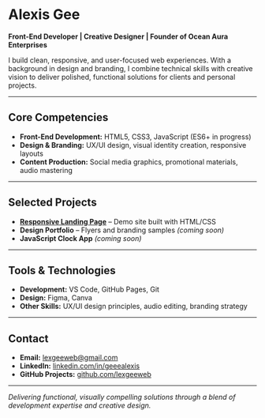 # Alexis Gee  
**Front-End Developer | Creative Designer | Founder of Ocean Aura Enterprises**  

I build clean, responsive, and user-focused web experiences. With a background in design and branding, I combine technical skills with creative vision to deliver polished, functional solutions for clients and personal projects.  

---

## Core Competencies
- **Front-End Development:** HTML5, CSS3, JavaScript (ES6+ in progress)  
- **Design & Branding:** UX/UI design, visual identity creation, responsive layouts  
- **Content Production:** Social media graphics, promotional materials, audio mastering  

---

## Selected Projects
- [**Responsive Landing Page**](https://lexgeeweb.github.io/responsive-landing-page/) – Demo site built with HTML/CSS  
- **Design Portfolio** – Flyers and branding samples *(coming soon)*  
- **JavaScript Clock App** *(coming soon)*  

---

## Tools & Technologies
- **Development:** VS Code, GitHub Pages, Git  
- **Design:** Figma, Canva  
- **Other Skills:** UX/UI design principles, audio editing, branding strategy  

---

## Contact
- **Email:** [lexgeeweb@gmail.com](mailto:lexgeeweb@gmail.com)  
- **LinkedIn:** [linkedin.com/in/geeealexis](https://www.linkedin.com/in/geeealexis)  
- **GitHub Projects:** [github.com/lexgeeweb](https://github.com/lexgeeweb?tab=repositories)  

---

*Delivering functional, visually compelling solutions through a blend of development expertise and creative design.*
